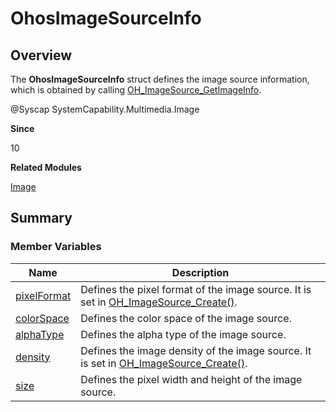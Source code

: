 # OhosImageSourceInfo


## Overview

The **OhosImageSourceInfo** struct defines the image source information, which is obtained by calling [OH_ImageSource_GetImageInfo](image.md#oh_imagesource_getimageinfo).

\@Syscap SystemCapability.Multimedia.Image

**Since**

10

**Related Modules**

[Image](image.md)


## Summary


### Member Variables

| Name| Description| 
| -------- | -------- |
| [pixelFormat](image.md#pixelformat-33) | Defines the pixel format of the image source. It is set in [OH_ImageSource_Create()](image.md#oh_imagesource_create).| 
| [colorSpace](image.md#colorspace) | Defines the color space of the image source.| 
| [alphaType](image.md#alphatype) | Defines the alpha type of the image source.| 
| [density](image.md#density-22) | Defines the image density of the image source. It is set in [OH_ImageSource_Create()](image.md#oh_imagesource_create).| 
| [size](image.md#size-37) | Defines the pixel width and height of the image source.| 
